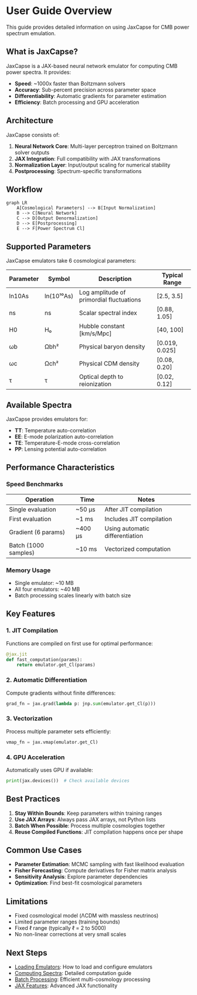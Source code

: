 # User Guide Overview

This guide provides detailed information on using JaxCapse for CMB power spectrum emulation.

## What is JaxCapse?

JaxCapse is a JAX-based neural network emulator for computing CMB power spectra. It provides:

- **Speed**: ~1000x faster than Boltzmann solvers
- **Accuracy**: Sub-percent precision across parameter space
- **Differentiability**: Automatic gradients for parameter estimation
- **Efficiency**: Batch processing and GPU acceleration

## Architecture

JaxCapse consists of:

1. **Neural Network Core**: Multi-layer perceptron trained on Boltzmann solver outputs
2. **JAX Integration**: Full compatibility with JAX transformations
3. **Normalization Layer**: Input/output scaling for numerical stability
4. **Postprocessing**: Spectrum-specific transformations

## Workflow

```mermaid
graph LR
    A[Cosmological Parameters] --> B[Input Normalization]
    B --> C[Neural Network]
    C --> D[Output Denormalization]
    D --> E[Postprocessing]
    E --> F[Power Spectrum Cl]
```

## Supported Parameters

JaxCapse emulators take 6 cosmological parameters:

| Parameter | Symbol | Description | Typical Range |
|-----------|--------|-------------|---------------|
| ln10As | ln(10¹⁰As) | Log amplitude of primordial fluctuations | [2.5, 3.5] |
| ns | ns | Scalar spectral index | [0.88, 1.05] |
| H0 | H₀ | Hubble constant [km/s/Mpc] | [40, 100] |
| ωb | Ωbh² | Physical baryon density | [0.019, 0.025] |
| ωc | Ωch² | Physical CDM density | [0.08, 0.20] |
| τ | τ | Optical depth to reionization | [0.02, 0.12] |

## Available Spectra

JaxCapse provides emulators for:

- **TT**: Temperature auto-correlation
- **EE**: E-mode polarization auto-correlation
- **TE**: Temperature-E-mode cross-correlation
- **PP**: Lensing potential auto-correlation

## Performance Characteristics

### Speed Benchmarks

| Operation | Time | Notes |
|-----------|------|-------|
| Single evaluation | ~50 μs | After JIT compilation |
| First evaluation | ~1 ms | Includes JIT compilation |
| Gradient (6 params) | ~400 μs | Using automatic differentiation |
| Batch (1000 samples) | ~10 ms | Vectorized computation |

### Memory Usage

- Single emulator: ~10 MB
- All four emulators: ~40 MB
- Batch processing scales linearly with batch size

## Key Features

### 1. JIT Compilation
Functions are compiled on first use for optimal performance:
```python
@jax.jit
def fast_computation(params):
    return emulator.get_Cl(params)
```

### 2. Automatic Differentiation
Compute gradients without finite differences:
```python
grad_fn = jax.grad(lambda p: jnp.sum(emulator.get_Cl(p)))
```

### 3. Vectorization
Process multiple parameter sets efficiently:
```python
vmap_fn = jax.vmap(emulator.get_Cl)
```

### 4. GPU Acceleration
Automatically uses GPU if available:
```python
print(jax.devices())  # Check available devices
```

## Best Practices

1. **Stay Within Bounds**: Keep parameters within training ranges
2. **Use JAX Arrays**: Always pass JAX arrays, not Python lists
3. **Batch When Possible**: Process multiple cosmologies together
4. **Reuse Compiled Functions**: JIT compilation happens once per shape

## Common Use Cases

- **Parameter Estimation**: MCMC sampling with fast likelihood evaluation
- **Fisher Forecasting**: Compute derivatives for Fisher matrix analysis
- **Sensitivity Analysis**: Explore parameter dependencies
- **Optimization**: Find best-fit cosmological parameters

## Limitations

- Fixed cosmological model (ΛCDM with massless neutrinos)
- Limited parameter ranges (training bounds)
- Fixed ℓ range (typically ℓ = 2 to 5000)
- No non-linear corrections at very small scales

## Next Steps

- [Loading Emulators](loading.md): How to load and configure emulators
- [Computing Spectra](computing.md): Detailed computation guide
- [Batch Processing](batch.md): Efficient multi-cosmology processing
- [JAX Features](jax_features.md): Advanced JAX functionality